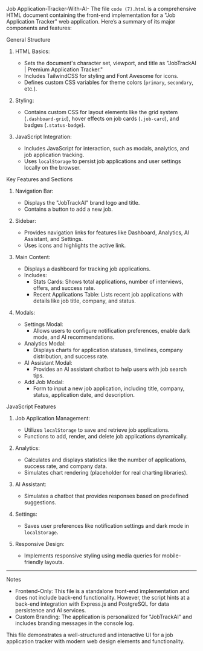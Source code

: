 Job Application-Tracker-With-AI-
The file `code (7).html` is a comprehensive HTML document containing the front-end implementation for a "Job Application Tracker" web application. Here’s a summary of its major components and features:

 General Structure
1. HTML Basics:
   - Sets the document's character set, viewport, and title as "JobTrackAI | Premium Application Tracker."
   - Includes TailwindCSS for styling and Font Awesome for icons.
   - Defines custom CSS variables for theme colors (`primary`, `secondary`, etc.).

2. Styling:
   - Contains custom CSS for layout elements like the grid system (`.dashboard-grid`), hover effects on job cards (`.job-card`), and badges (`.status-badge`).

3. JavaScript Integration:
   - Includes JavaScript for interaction, such as modals, analytics, and job application tracking.
   - Uses `localStorage` to persist job applications and user settings locally on the browser.

 Key Features and Sections
1. Navigation Bar:
   - Displays the "JobTrackAI" brand logo and title.
   - Contains a button to add a new job.

2. Sidebar:
   - Provides navigation links for features like Dashboard, Analytics, AI Assistant, and Settings.
   - Uses icons and highlights the active link.

3. Main Content:
   - Displays a dashboard for tracking job applications.
   - Includes:
     - Stats Cards: Shows total applications, number of interviews, offers, and success rate.
     - Recent Applications Table: Lists recent job applications with details like job title, company, and status.

4. Modals:
   - Settings Modal:
     - Allows users to configure notification preferences, enable dark mode, and AI recommendations.
   - Analytics Modal:
     - Displays charts for application statuses, timelines, company distribution, and success rate.
   - AI Assistant Modal:
     - Provides an AI assistant chatbot to help users with job search tips.
   - Add Job Modal:
     - Form to input a new job application, including title, company, status, application date, and description.

 JavaScript Features
1. Job Application Management:
   - Utilizes `localStorage` to save and retrieve job applications.
   - Functions to add, render, and delete job applications dynamically.

2. Analytics:
   - Calculates and displays statistics like the number of applications, success rate, and company data.
   - Simulates chart rendering (placeholder for real charting libraries).

3. AI Assistant:
   - Simulates a chatbot that provides responses based on predefined suggestions.

4. Settings:
   - Saves user preferences like notification settings and dark mode in `localStorage`.

5. Responsive Design:
   - Implements responsive styling using media queries for mobile-friendly layouts.

---

 Notes
- Frontend-Only: This file is a standalone front-end implementation and does not include back-end functionality. However, the script hints at a back-end integration with Express.js and PostgreSQL for data persistence and AI services.
- Custom Branding: The application is personalized for "JobTrackAI" and includes branding messages in the console log.

This file demonstrates a well-structured and interactive UI for a job application tracker with modern web design elements and functionality.
